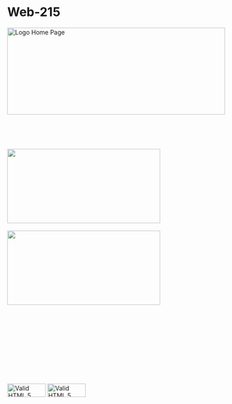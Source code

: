Web-215
=======
<!doctype html>
<html>
<head>
<title>Someone Else's Junk</title>
<link href="styles/style_finished.css" rel="stylesheet" type="text/css">
<link href="styles/sprites.css" rel="stylesheet" type="text/css">
<meta http-equiv="content-type" content="text/html;charset=UTF-8" />


</head>

<body>


  <a href="brand.html" title="My Site Home"><img src="images/logo.png" width="500" height="200" alt="Logo Home Page"/></a> 
 
 <br><br><br>

    
 <img src="images/junky.png" alt="" width="351" height="171" />
    <br><br>
<img src="images/funky3.png" width="351" height="171" alt=""/>

<br><br><br><br><br><br><br><br><br>

<a href="http://validator.w3.org/check?uri=referer">
<img src="http://students.cpcc.edu/~trabuck0/web141/images/valid_html5.gif"  alt="Valid HTML 5" 
height="31" width="88" style="border:0px"></a>

<a href="http://jigsaw.w3.org/css-validator/check/referer">
<img src="http://students.cpcc.edu/~trabuck0/web215/images/valid_css.gif"  alt="Valid HTML 5" 
height="31" width="88" style="border:0px"></a>

</body>
</html>

